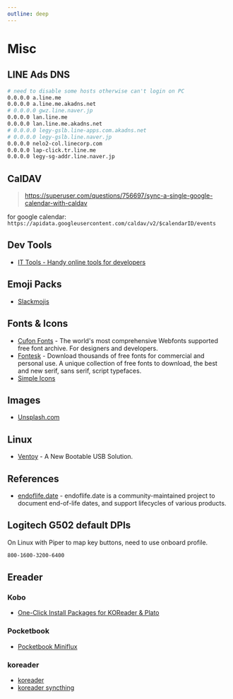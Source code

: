 ```yaml
---
outline: deep
---
```


# Misc

## LINE Ads DNS

```sh
# need to disable some hosts otherwise can't login on PC
0.0.0.0 a.line.me
0.0.0.0 a.line.me.akadns.net
# 0.0.0.0 gwz.line.naver.jp
0.0.0.0 lan.line.me
0.0.0.0 lan.line.me.akadns.net
# 0.0.0.0 legy-gslb.line-apps.com.akadns.net
# 0.0.0.0 legy-gslb.line.naver.jp
0.0.0.0 nelo2-col.linecorp.com
0.0.0.0 lap-click.tr.line.me
0.0.0.0 legy-sg-addr.line.naver.jp
```

## CalDAV

> <https://superuser.com/questions/756697/sync-a-single-google-calendar-with-caldav>

for google calendar: `https://apidata.googleusercontent.com/caldav/v2/$calendarID/events`

## Dev Tools

- [IT Tools - Handy online tools for developers](https://it-tools.tech/)

## Emoji Packs

- [Slackmojis](https://slackmojis.com)

## Fonts & Icons

- [Cufon Fonts](https://www.cufonfonts.com/) - The world's most comprehensive Webfonts supported free font archive. For designers and developers.
- [Fontesk](https://fontesk.com/) - Download thousands of free fonts for commercial and personal use. A unique collection of free fonts to download, the best and new serif, sans serif, script typefaces.
- [Simple Icons](https://simpleicons.org)

## Images

- [Unsplash.com](https://unsplash.com)

## Linux

- [Ventoy](https://ventoy.net/en/index.html) - A New Bootable USB Solution.


## References

- [endoflife.date](https://endoflife.date/) - endoflife.date is a community-maintained project to document end-of-life dates, and support lifecycles of various products.

## Logitech G502 default DPIs

On Linux with Piper to map key buttons, need to use onboard profile.

```bash
800-1600-3200-6400
```

## Ereader

### Kobo

- [One-Click Install Packages for KOReader & Plato](https://www.mobileread.com/forums/showthread.php?t=314220)

### Pocketbook

- [Pocketbook Miniflux](https://github.com/JuanJakobo/Pocketbook-Miniflux-Reader)

### koreader

- [koreader](http://koreader.rocks/)
- [koreader syncthing](https://github.com/jasonchoimtt/koreader-syncthing)
